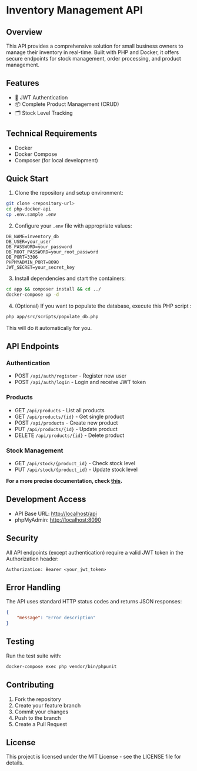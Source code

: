 # Inventory Management API

## Overview

This API provides a comprehensive solution for small business owners to manage their inventory in real-time. Built with PHP and Docker, it offers secure endpoints for stock management, order processing, and product management.

## Features

- 🔐 JWT Authentication
- 📦 Complete Product Management (CRUD)
- 🗂️ Stock Level Tracking
<!-- - 📋 Order Processing System -->
<!-- - 🚚 Delivery Management
- ↩️ Returns Processing -->

## Technical Requirements

- Docker
- Docker Compose
- Composer (for local development)

## Quick Start

1. Clone the repository and setup environment:
```sh
git clone <repository-url>
cd php-docker-api
cp .env.sample .env
```

2. Configure your `.env` file with appropriate values:
```env
DB_NAME=inventory_db
DB_USER=your_user
DB_PASSWORD=your_password
DB_ROOT_PASSWORD=your_root_password
DB_PORT=3306
PHPMYADMIN_PORT=8090
JWT_SECRET=your_secret_key
```

3. Install dependencies and start the containers:
```sh
cd app && composer install && cd ../
docker-compose up -d
```

4. (Optional) If you want to populate the database, execute this PHP script :
```sh
php app/src/scripts/populate_db.php
```
This will do it automatically for you.

## API Endpoints

### Authentication
- POST `/api/auth/register` - Register new user
- POST `/api/auth/login` - Login and receive JWT token

### Products
- GET `/api/products` - List all products
- GET `/api/products/{id}` - Get single product
- POST `/api/products` - Create new product
- PUT `/api/products/{id}` - Update product
- DELETE `/api/products/{id}` - Delete product

<!-- ### Orders
- GET `/api/orders` - List all orders
- POST `/api/orders` - Create new order
- PUT `/api/orders/{id}` - Update order status
- DELETE `/api/orders/{id}` - Cancel order -->

### Stock Management
- GET `/api/stock/{product_id}` - Check stock level
- PUT `/api/stock/{product_id}` - Update stock level

**For a more precise documentation, check [this](./DOCUMENTATION.md).** 

## Development Access

- API Base URL: [http://localhost/api](http://localhost/api)
- phpMyAdmin: [http://localhost:8090](http://localhost:8090)
<!-- - API Documentation: [http://localhost/api/docs](http://localhost/api/docs) -->

## Security

All API endpoints (except authentication) require a valid JWT token in the Authorization header:
```
Authorization: Bearer <your_jwt_token>
```

## Error Handling

The API uses standard HTTP status codes and returns JSON responses:
```json
{
    "message": "Error description"
}
```

## Testing

Run the test suite with:
```sh
docker-compose exec php vendor/bin/phpunit
```

## Contributing

1. Fork the repository
2. Create your feature branch
3. Commit your changes
4. Push to the branch
5. Create a Pull Request

## License

This project is licensed under the MIT License - see the LICENSE file for details.
